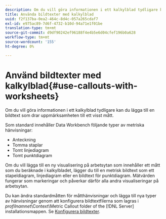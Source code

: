 ```yaml
---
description: Om du vill göra informationen i ett kalkylblad tydligare kan du lägga till en bildtext som drar uppmärksamheten till ett visst mått.
title: Använda bildtexter med kalkylblad
uuid: f2f137ba-0ea2-464c-8d4c-057a265cdaf7
exl-id: e975ac89-7d6f-4732-b10d-94a71e1f01be
translation-type: tm+mt
source-git-commit: d9df90242ef96188f4e4b5e6d04cfef196b0a628
workflow-type: tm+mt
source-wordcount: '155'
ht-degree: 0%

---
```


# Använd bildtexter med kalkylblad{#use-callouts-with-worksheets}

Om du vill göra informationen i ett kalkylblad tydligare kan du lägga till en bildtext som drar uppmärksamheten till ett visst mått.

Som standard innehåller Data Workbench följande typer av metriska hänvisningar:

* Anteckning
* Tomma staplar
* Tomt linjediagram
* Tomt punktdiagram

Om du vill lägga till en ny visualisering på arbetsytan som innehåller ett mått som du beräknade i kalkylbladet, lägger du till en metrisk bildtext som ett stapeldiagram, linjediagram eller en bildtext för punktdiagram. Mätvärden fungerar som markeringar och påverkar därför alla andra visualiseringar på arbetsytan.

Du kan ändra standardmåtten för måtthänvisningar och lägga till nya typer av hänvisningar genom att konfigurera bildtextfilerna som lagras i *profilnamnet*\Context\Metric Callout folder of the [!DNL Server] installationsmappen. Se [Konfigurera bildtexter](../../../../home/c-get-started/c-intf-anlys-ftrs/c-config-callouts.md#concept-f6e91e172f5e4c009245c9c549beb76a).
